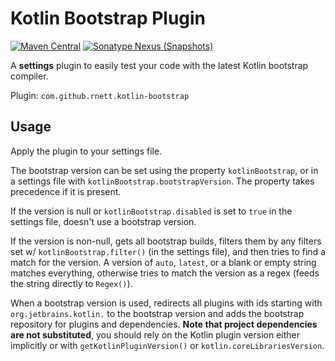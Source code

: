 # Kotlin Bootstrap Plugin

[![Maven Central](https://img.shields.io/maven-central/v/com.github.rnett.kotlin-bootstrap/kotlin-bootstrap)](https://search.maven.org/artifact/com.github.rnett.kotlin-bootstrap/kotlin-bootstrap)
[![Sonatype Nexus (Snapshots)](https://img.shields.io/nexus/s/com.github.rnett.kotlin-bootstrap/kotlin-bootstrap?server=https%3A%2F%2Foss.sonatype.org)](https://oss.sonatype.org/content/repositories/snapshots/com/github/rnett/kotlin-bootstrap/)

A **settings** plugin to easily test your code with the latest Kotlin bootstrap compiler.

Plugin: `com.github.rnett.kotlin-bootstrap`

## Usage

Apply the plugin to your settings file.

The bootstrap version can be set using the property `kotlinBootstrap`, or in a settings file
with `kotlinBootstrap.bootstrapVersion`. The property takes precedence if it is present.

If the version is null or `kotlinBootstrap.disabled` is set to `true` in the settings file, doesn't use a bootstrap
version.

If the version is non-null, gets all bootstrap builds, filters them by any filters set w/ `kotlinBootstrap.filter()` (in
the settings file), and then tries to find a match for the version. A version of `auto`, `latest`, or a blank or empty
string matches everything, otherwise tries to match the version as a regex (feeds the string directly to `Regex()`).

When a bootstrap version is used, redirects all plugins with ids starting with `org.jetbrains.kotlin.` to the bootstrap
version and adds the bootstrap repository for plugins and dependencies.  **Note that project dependencies are not
substituted**, you should rely on the Kotlin plugin version either implicitly or with `getKotlinPluginVersion()`
or `kotlin.coreLibrariesVersion`.

